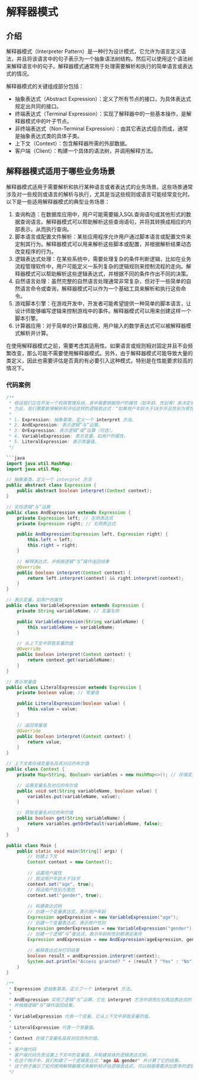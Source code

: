 # 解释器模式

## 介绍
解释器模式（Interpreter Pattern）是一种行为设计模式，它允许为语言定义语法，并且将该语言中的句子表示为一个抽象语法树结构。然后可以使用这个语法树来解释语言中的句子。解释器模式通常用于处理需要解析和执行的简单语言或表达式的情况。

解释器模式的关键组成部分包括：

- 抽象表达式（Abstract Expression）：定义了所有节点的接口，为具体表达式规定出共同的接口。
- 终端表达式（Terminal Expression）：实现了解释器中的一些基本操作，是解释器模式中的叶子节点。
- 非终端表达式（Non-Terminal Expression）：由其它表达式组合而成，通常是抽象表达式类的具体子类。
- 上下文（Context）：包含解释器所需的外部数据。
- 客户端（Client）：构建一个具体的语法树，并调用解释方法。

## 解释器模式适用于哪些业务场景
解释器模式适用于需要解析和执行某种语言或者表达式的业务场景。这些场景通常涉及对一些规则或语言的解析与执行，尤其是当这些规则或语言可能经常变化时。以下是一些适用解释器模式的典型业务场景：

1. 查询构造：在数据库应用中，用户可能需要输入SQL查询语句或其他形式的数据查询语言。解释器模式可以帮助解析这些查询语句，并将其转换成相应的内部表示，从而执行查询。
2. 脚本语言或配置文件解析：某些应用程序允许用户通过脚本语言或配置文件来定制其行为。解释器模式可以用来解析这些脚本或配置，并根据解析结果动态改变程序的行为。
3. 逻辑表达式处理：在某些系统中，需要处理复杂的条件判断逻辑，比如在业务流程管理软件中，用户可能定义一系列复杂的逻辑规则来控制流程的走向。解释器模式可以帮助解析这些逻辑表达式，并根据不同的条件作出不同的决策。
4. 自然语言处理：虽然完整的自然语言处理通常非常复杂，但对于一些简单的自然语言命令或查询，解释器模式可以作为一个基础工具来解析和执行这些命令。
5. 游戏脚本引擎：在游戏开发中，开发者可能希望提供一种简单的脚本语言，让设计师能够编写逻辑来控制游戏中的事件。解释器模式可以用来创建这样一个脚本引擎。
6. 计算器应用：对于简单的计算器应用，用户输入的数学表达式可以被解释器模式解析并计算。

在使用解释器模式之前，需要考虑其适用性。如果语言或规则相对固定并且不会频繁改变，那么可能不需要使用解释器模式。另外，由于解释器模式可能导致大量的类定义，因此也需要评估是否真的有必要引入这种模式，特别是在性能要求较高的情况下。

### 代码案例
```java
/**
 * 假设我们正在开发一个权限管理系统，其中需要根据用户的属性（如年龄、性别等）来决定他们是否有权限访问某些资源。
 * 为此，我们需要能够解析和评估这样的逻辑表达式：“如果用户年龄大于18岁并且性别为男性，则允许访问”。
 * 
 * 1. Expression: 抽象基类，定义一个 interpret 方法。
 * 2. AndExpression: 表示逻辑“与”运算。
 * 3. OrExpression: 表示逻辑“或”运算（可选）。
 * 4. VariableExpression: 表示变量，如用户的属性。
 * 5. LiteralExpression: 表示常量值。
 */

```java
import java.util.HashMap;
import java.util.Map;

// 抽象基类，定义一个 interpret 方法
public abstract class Expression {
    public abstract boolean interpret(Context context);
}

// 实现逻辑“与”运算
public class AndExpression extends Expression {
    private Expression left; // 左侧表达式
    private Expression right; // 右侧表达式

    public AndExpression(Expression left, Expression right) {
        this.left = left;
        this.right = right;
    }

    // 解释表达式，并根据逻辑“与”操作返回结果
    @Override
    public boolean interpret(Context context) {
        return left.interpret(context) && right.interpret(context);
    }
}

// 表示变量，如用户的属性
public class VariableExpression extends Expression {
    private String variableName; // 变量名称

    public VariableExpression(String variableName) {
        this.variableName = variableName;
    }

    // 从上下文中获取变量的值
    @Override
    public boolean interpret(Context context) {
        return context.get(variableName);
    }
}

// 表示常量值
public class LiteralExpression extends Expression {
    private boolean value; // 常量值

    public LiteralExpression(boolean value) {
        this.value = value;
    }

    // 返回常量值
    @Override
    public boolean interpret(Context context) {
        return value;
    }
}

// 上下文类存储变量名及其对应的布尔值
public class Context {
    private Map<String, Boolean> variables = new HashMap<>(); // 存储变量的Map

    // 设置变量名及对应的布尔值
    public void set(String variableName, boolean value) {
        variables.put(variableName, value);
    }

    // 获取变量名对应的布尔值
    public boolean get(String variableName) {
        return variables.getOrDefault(variableName, false);
    }
}

public class Main {
    public static void main(String[] args) {
        // 创建上下文
        Context context = new Context();
        
        // 设置用户属性
        // 假设用户年龄大于18岁
        context.set("age", true);
        // 假设用户性别为男性
        context.set("gender", true);
        
        // 构建表达式树
        // 创建一个变量表达式，表示用户年龄
        Expression ageExpression = new VariableExpression("age");
        // 创建一个变量表达式，表示用户性别
        Expression genderExpression = new VariableExpression("gender");
        // 创建一个逻辑“与”表达式，表示年龄和性别都满足条件
        Expression andExpression = new AndExpression(ageExpression, genderExpression);
        
        // 解释表达式并打印结果
        boolean result = andExpression.interpret(context);
        System.out.println("Access granted? " + (result ? "Yes" : "No"));
    }
}

/**
 * Expression 是抽象基类，定义了一个 interpret 方法。
 * 
 * AndExpression 实现了逻辑“与”运算，它在 interpret 方法中调用左右两边表达式的 interpret 方法，
 * 并根据逻辑“与”操作返回结果。
 * 
 * VariableExpression 代表一个变量，它从上下文中获取变量的值。
 * 
 * LiteralExpression 代表一个常量值。
 * 
 * Context 存储了变量名及其对应的布尔值。
 * 
 * 客户端代码
 * 客户端代码负责设置上下文中的变量值，并构建具体的逻辑表达式树。
 * 在这个例子中，我们构建了一个逻辑表达式 "age && gender" 并计算了它的结果。
 * 这个例子展示了如何使用解释器模式来解析和评估逻辑表达式，可以根据需要添加更多的逻辑运算符或变量来扩展功能。
 */
```
